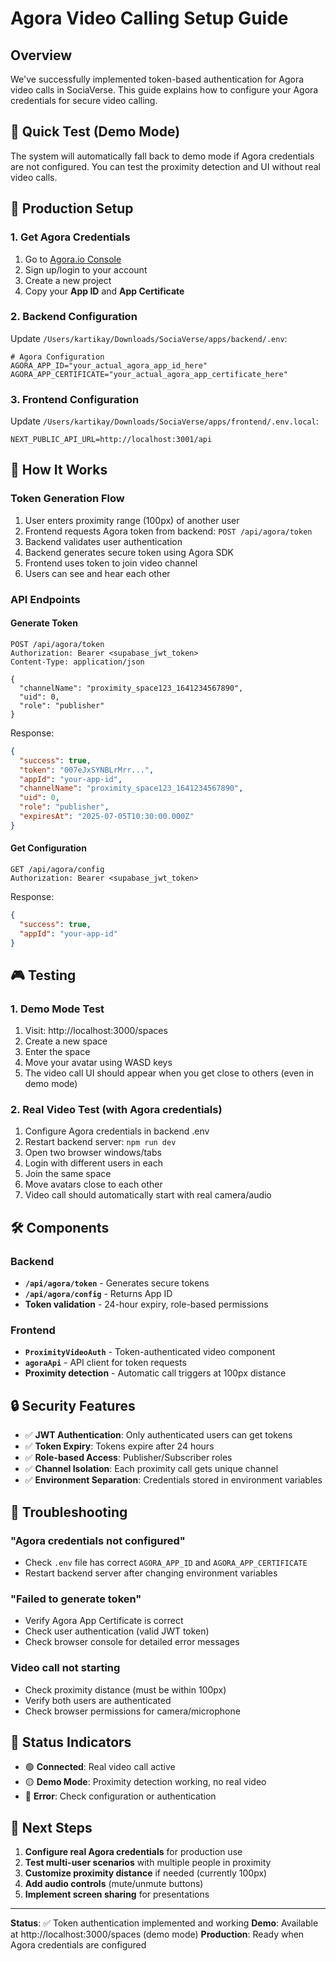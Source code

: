 # Agora Video Calling Setup Guide

## Overview
We've successfully implemented token-based authentication for Agora video calls in SociaVerse. This guide explains how to configure your Agora credentials for secure video calling.

## 🚀 Quick Test (Demo Mode)
The system will automatically fall back to demo mode if Agora credentials are not configured. You can test the proximity detection and UI without real video calls.

## 🔧 Production Setup

### 1. Get Agora Credentials
1. Go to [Agora.io Console](https://console.agora.io/)
2. Sign up/login to your account
3. Create a new project
4. Copy your **App ID** and **App Certificate**

### 2. Backend Configuration
Update `/Users/kartikay/Downloads/SociaVerse/apps/backend/.env`:

```env
# Agora Configuration
AGORA_APP_ID="your_actual_agora_app_id_here"
AGORA_APP_CERTIFICATE="your_actual_agora_app_certificate_here"
```

### 3. Frontend Configuration
Update `/Users/kartikay/Downloads/SociaVerse/apps/frontend/.env.local`:

```env
NEXT_PUBLIC_API_URL=http://localhost:3001/api
```

## 🔄 How It Works

### Token Generation Flow
1. User enters proximity range (100px) of another user
2. Frontend requests Agora token from backend: `POST /api/agora/token`
3. Backend validates user authentication
4. Backend generates secure token using Agora SDK
5. Frontend uses token to join video channel
6. Users can see and hear each other

### API Endpoints

#### Generate Token
```
POST /api/agora/token
Authorization: Bearer <supabase_jwt_token>
Content-Type: application/json

{
  "channelName": "proximity_space123_1641234567890",
  "uid": 0,
  "role": "publisher"
}
```

Response:
```json
{
  "success": true,
  "token": "007eJxSYNBLrMrr...",
  "appId": "your-app-id",
  "channelName": "proximity_space123_1641234567890",
  "uid": 0,
  "role": "publisher",
  "expiresAt": "2025-07-05T10:30:00.000Z"
}
```

#### Get Configuration
```
GET /api/agora/config
Authorization: Bearer <supabase_jwt_token>
```

Response:
```json
{
  "success": true,
  "appId": "your-app-id"
}
```

## 🎮 Testing

### 1. Demo Mode Test
1. Visit: http://localhost:3000/spaces
2. Create a new space
3. Enter the space
4. Move your avatar using WASD keys
5. The video call UI should appear when you get close to others (even in demo mode)

### 2. Real Video Test (with Agora credentials)
1. Configure Agora credentials in backend .env
2. Restart backend server: `npm run dev`
3. Open two browser windows/tabs
4. Login with different users in each
5. Join the same space
6. Move avatars close to each other
7. Video call should automatically start with real camera/audio

## 🛠️ Components

### Backend
- **`/api/agora/token`** - Generates secure tokens
- **`/api/agora/config`** - Returns App ID
- **Token validation** - 24-hour expiry, role-based permissions

### Frontend
- **`ProximityVideoAuth`** - Token-authenticated video component
- **`agoraApi`** - API client for token requests
- **Proximity detection** - Automatic call triggers at 100px distance

## 🔒 Security Features

- ✅ **JWT Authentication**: Only authenticated users can get tokens
- ✅ **Token Expiry**: Tokens expire after 24 hours
- ✅ **Role-based Access**: Publisher/Subscriber roles
- ✅ **Channel Isolation**: Each proximity call gets unique channel
- ✅ **Environment Separation**: Credentials stored in environment variables

## 🚨 Troubleshooting

### "Agora credentials not configured"
- Check `.env` file has correct `AGORA_APP_ID` and `AGORA_APP_CERTIFICATE`
- Restart backend server after changing environment variables

### "Failed to generate token"
- Verify Agora App Certificate is correct
- Check user authentication (valid JWT token)
- Check browser console for detailed error messages

### Video call not starting
- Check proximity distance (must be within 100px)
- Verify both users are authenticated
- Check browser permissions for camera/microphone

## 📱 Status Indicators

- 🟢 **Connected**: Real video call active
- 🟡 **Demo Mode**: Proximity detection working, no real video
- 🔴 **Error**: Check configuration or authentication

## 🎯 Next Steps

1. **Configure real Agora credentials** for production use
2. **Test multi-user scenarios** with multiple people in proximity
3. **Customize proximity distance** if needed (currently 100px)
4. **Add audio controls** (mute/unmute buttons)
5. **Implement screen sharing** for presentations

---

**Status**: ✅ Token authentication implemented and working
**Demo**: Available at http://localhost:3000/spaces (demo mode)
**Production**: Ready when Agora credentials are configured
